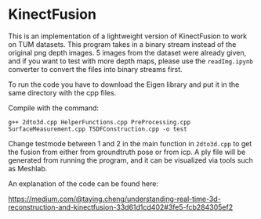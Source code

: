 # KinectFusion
This is an implementation of a lightweight version of KinectFusion to work on TUM datasets. This program takes in a binary stream instead of the original png depth images. 5 images from the dataset were already given, and if you want to test with more depth maps, please use the ```readImg.ipynb``` converter to convert the files into binary streams first.

To run the code you have to download the Eigen library and put it in the same directory with the cpp files.

Compile with the command:

```g++ 2dto3d.cpp HelperFunctions.cpp PreProcessing.cpp SurfaceMeasurement.cpp TSDFConstruction.cpp -o test```

Change testmode between 1 and 2 in the main function in ```2dto3d.cpp``` to get the fusion from either from groundtruth pose or from icp. A ply file will be generated from running the program, and it can be visualized via tools such as Meshlab.

An explanation of the code can be found here:

https://medium.com/@taying.cheng/understanding-real-time-3d-reconstruction-and-kinectfusion-33d61d1cd402#3fe5-fcb284305ef2

